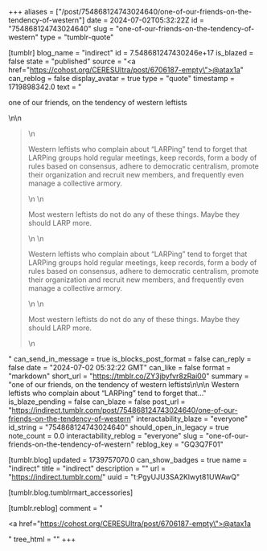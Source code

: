 +++
aliases = ["/post/754868124743024640/one-of-our-friends-on-the-tendency-of-western"]
date = 2024-07-02T05:32:22Z
id = "754868124743024640"
slug = "one-of-our-friends-on-the-tendency-of-western"
type = "tumblr-quote"

[tumblr]
blog_name = "indirect"
id = 7.548681247430246e+17
is_blazed = false
state = "published"
source = "<a href=\"https://cohost.org/CERESUltra/post/6706187-empty\">@atax1a</a>"
can_reblog = false
display_avatar = true
type = "quote"
timestamp = 1719898342.0
text = "<p>one of our friends, on the tendency of western leftists</p>\n\n<blockquote>\n  <p>Western leftists who complain about &ldquo;LARPing&rdquo; tend to forget that LARPing groups hold regular meetings, keep records, form a body of rules based on consensus, adhere to democratic centralism, promote their organization and recruit new members, and frequently even manage a collective armory.</p>\n  \n  <p>Most western leftists do not do any of these things. Maybe they should LARP more.</p>\n  \n  <p>Western leftists who complain about &ldquo;LARPing&rdquo; tend to forget that LARPing groups hold regular meetings, keep records, form a body of rules based on consensus, adhere to democratic centralism, promote their organization and recruit new members, and frequently even manage a collective armory.</p>\n  \n  <p>Most western leftists do not do any of these things. Maybe they should LARP more.</p>\n</blockquote>"
can_send_in_message = true
is_blocks_post_format = false
can_reply = false
date = "2024-07-02 05:32:22 GMT"
can_like = false
format = "markdown"
short_url = "https://tmblr.co/ZY3jbyfvr8zRai00"
summary = "one of our friends, on the tendency of western leftists\n\n\n  Western leftists who complain about “LARPing” tend to forget that..."
is_blaze_pending = false
can_blaze = false
post_url = "https://indirect.tumblr.com/post/754868124743024640/one-of-our-friends-on-the-tendency-of-western"
interactability_blaze = "everyone"
id_string = "754868124743024640"
should_open_in_legacy = true
note_count = 0.0
interactability_reblog = "everyone"
slug = "one-of-our-friends-on-the-tendency-of-western"
reblog_key = "GQ3Q7F01"

[tumblr.blog]
updated = 1739757070.0
can_show_badges = true
name = "indirect"
title = "indirect"
description = ""
url = "https://indirect.tumblr.com/"
uuid = "t:PgyUJU3SA2Klwyt81UWAwQ"

[tumblr.blog.tumblrmart_accessories]

[tumblr.reblog]
comment = "<p><a href=\"https://cohost.org/CERESUltra/post/6706187-empty\">@atax1a</a></p>"
tree_html = ""
+++
